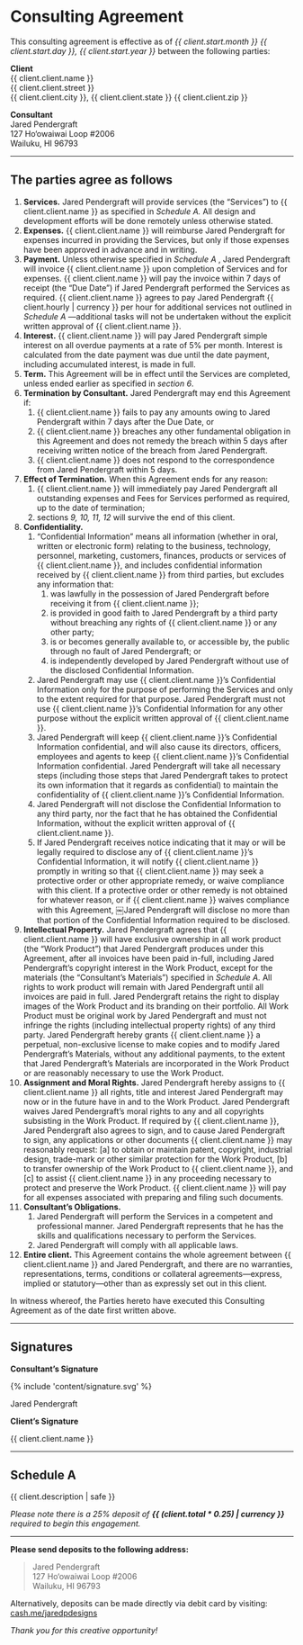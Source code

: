 # Consulting Agreement

This consulting agreement is effective as of *{{ client.start.month }} {{ client.start.day }}, {{ client.start.year }}* between the following
parties:

**Client** \
{{ client.client.name }} \
{{ client.client.street }} \
{{ client.client.city }}, {{ client.client.state }} {{ client.client.zip }}

**Consultant** \
Jared Pendergraft \
127 Ho‘owaiwai Loop \#2006 \
Wailuku, HI 96793

***

## The parties agree as follows

1. **Services.** Jared Pendergraft will provide services (the “Services”) to {{ client.client.name }} as specified in *Schedule A.* All design and development efforts will be done remotely unless otherwise stated.
2. **Expenses.** {{ client.client.name }} will reimburse Jared Pendergraft for expenses incurred in providing the Services, but only if those expenses have been approved in advance and in writing.
3. **Payment.** Unless otherwise specified in *Schedule A* , Jared Pendergraft will invoice {{ client.client.name }} upon completion of Services and for expenses. {{ client.client.name }} will pay the invoice within 7 days of receipt (the “Due Date”) if Jared Pendergraft performed the Services as required. {{ client.client.name }} agrees to pay Jared Pendergraft {{ client.hourly | currency }} per hour for additional services not outlined in *Schedule A* —additional tasks will not be undertaken without the explicit written approval of {{ client.client.name }}.
4. **Interest.** {{ client.client.name }} will pay Jared Pendergraft simple interest on all overdue payments at a rate of 5% per month. Interest is calculated from the date payment was due until the date payment, including accumulated interest, is made in full.
5. **Term.** This Agreement will be in effect until the Services are completed, unless ended earlier as specified in *section 6*.
6. **Termination by Consultant.** Jared Pendergraft may end this Agreement if:
	1. {{ client.client.name }} fails to pay any amounts owing to Jared Pendergraft within 7 days after the Due Date, or
	2. {{ client.client.name }} breaches any other fundamental obligation in this Agreement and does not remedy the breach within 5 days after receiving written notice of the breach from Jared Pendergraft.
	3. {{ client.client.name }} does not respond to the correspondence from Jared Pendergraft within 5 days.
7. **Effect of Termination.** When this Agreement ends for any reason:
	1. {{ client.client.name }} will immediately pay Jared Pendergraft all outstanding expenses and Fees for Services performed as required, up to the date of termination;
	2. sections *9, 10, 11, 12* will survive the end of this client.
8. **Confidentiality.**
	1. “Confidential Information” means all information (whether in oral, written or electronic form) relating to the business, technology, personnel, marketing, customers, finances, products or services of {{ client.client.name }}, and includes confidential information received by {{ client.client.name }} from third parties, but excludes any information that:
		1. was lawfully in the possession of Jared Pendergraft before receiving it from {{ client.client.name }};
		2. is provided in good faith to Jared Pendergraft by a third party without breaching any rights of {{ client.client.name }} or any other party;
		3. is or becomes generally available to, or accessible by, the public through no fault of Jared Pendergraft; or
		4. is independently developed by Jared Pendergraft without use of the disclosed Confidential Information.
	2. Jared Pendergraft may use {{ client.client.name }}’s Confidential Information only for the purpose of performing the Services and only to the extent required for that purpose. Jared Pendergraft must not use {{ client.client.name }}’s Confidential Information for any other purpose without the explicit written approval of {{ client.client.name }}.
	3. Jared Pendergraft will keep {{ client.client.name }}’s Confidential Information confidential, and will also cause its directors, officers, employees and agents to keep {{ client.client.name }}’s Confidential Information confidential. Jared Pendergraft will take all necessary steps (including those steps that Jared Pendergraft takes to protect its own information that it regards as confidential) to maintain the confidentiality of {{ client.client.name }}’s Confidential Information.
	4. Jared Pendergraft will not disclose the Confidential Information to any third party, nor the fact that he has obtained the Confidential Information, without the explicit written approval of {{ client.client.name }}.
	5. If Jared Pendergraft receives notice indicating that it may or will be legally required to disclose any of {{ client.client.name }}’s Confidential Information, it will notify {{ client.client.name }} promptly in writing so that {{ client.client.name }} may seek a protective order or other appropriate remedy, or waive compliance with this client. If a protective order or other remedy is not obtained for whatever reason, or if {{ client.client.name }} waives compliance with this Agreement, ￼Jared Pendergraft will disclose no more than that portion of the Confidential Information required to be disclosed.
9. **Intellectual Property.** Jared Pendergraft agrees that {{ client.client.name }} will have exclusive ownership in all work product (the “Work Product”) that Jared Pendergraft produces under this Agreement, after all invoices have been paid in-full, including Jared Pendergraft’s copyright interest in the Work Product, except for the materials (the “Consultant’s Materials”) specified in *Schedule A.* All rights to work product will remain with Jared Pendergraft until all invoices are paid in full. Jared Pendergraft retains the right to display images of the Work Product and its branding on their portfolio. All Work Product must be original work by Jared Pendergraft and must not infringe the rights (including intellectual property rights) of any third party. Jared Pendergraft hereby grants {{ client.client.name }} a perpetual, non-exclusive license to make copies and to modify Jared Pendergraft’s Materials, without any additional payments, to the extent that Jared Pendergraft’s Materials are incorporated in the Work Product or are reasonably necessary to use the Work Product.
10. **Assignment and Moral Rights.** Jared Pendergraft hereby assigns to {{ client.client.name }} all rights, title and interest Jared Pendergraft may now or in the future have in and to the Work Product. Jared Pendergraft waives Jared Pendergraft’s moral rights to any and all copyrights subsisting in the Work Product. If required  by {{ client.client.name }}, Jared Pendergraft also agrees to sign, and to cause Jared Pendergraft to sign, any applications or other documents {{ client.client.name }} may reasonably request: [a] to obtain or maintain patent, copyright, industrial design, trade-mark or other similar protection for the Work Product, [b] to transfer ownership of the Work Product to {{ client.client.name }}, and [c] to assist {{ client.client.name }} in any proceeding necessary to protect and preserve the Work Product. {{ client.client.name }} will pay for all expenses associated with preparing and filing such documents.
11. **Consultant’s Obligations.**
	1. Jared Pendergraft will perform the Services in a competent and professional manner. Jared Pendergraft represents that he has the skills and qualifications necessary to perform the Services.
	2. Jared Pendergraft will comply with all applicable laws.
12. **Entire client.** This Agreement contains the whole agreement between {{ client.client.name }} and Jared Pendergraft, and there are no warranties, representations, terms, conditions or collateral agreements—express, implied or statutory—other than as expressly set out in this client.

In witness whereof, the Parties hereto have executed this Consulting
Agreement as of the date first written above.

***

## Signatures

<section id="signatures">

**Consultant’s Signature**

{% include 'content/signature.svg' %}

Jared Pendergraft

**Client’s Signature**

{{ client.client.name }}

</section>

***

## Schedule A

{{ client.description | safe }}

*Please note there is a 25% deposit of **{{ (client.total * 0.25) | currency }}** required to begin this engagement.*

***

**Please send deposits to the following address:**

> Jared Pendergraft \
> 127 Ho‘owaiwai Loop \#2006 \
> Wailuku, HI 96793

Alternatively, deposits can be made directly via debit card by visiting:
[cash.me/jaredpdesigns](https://cash.me/$jaredpdesigns "Pay Jared Pendergraft")

*Thank you for this creative opportunity!*
